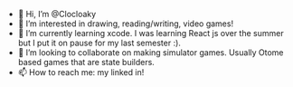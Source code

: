 - 👋 Hi, I’m @Clocloaky
- 👀 I’m interested in drawing, reading/writing, video games!
- 🌱 I’m currently learning xcode. I was learning React js over the summer but I put it on pause for my last semester :).
- 💞️ I’m looking to collaborate on making simulator games. Usually Otome based games that are state builders.
- 📫 How to reach me: my linked in!

<!---
Clocloaky/Clocloaky is a ✨ special ✨ repository because its `README.md` (this file) appears on your GitHub profile.
You can click the Preview link to take a look at your changes.
--->

